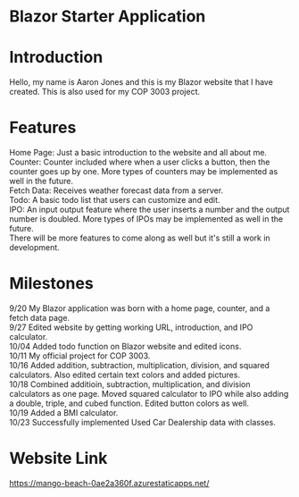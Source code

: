 # Blazor Starter Application

# Introduction

Hello, my name is Aaron Jones and this is my Blazor website that I have created. This is also used for my COP 3003 project.

# Features
Home Page: Just a basic introduction to the website and all about me.
<br />
Counter: Counter included where when a user clicks a button, then the counter goes up by one. More types of counters may be implemented as well in the future.
<br />
Fetch Data: Receives weather forecast data from a server.
<br />
Todo: A basic todo list that users can customize and edit.
<br />
IPO: An input output feature where the user inserts a number and the output number is doubled. More types of IPOs may be implemented as well in the future.
<br />
There will be more features to come along as well but it's still a work in development.

# Milestones

9/20 My Blazor application was born with a home page, counter, and a fetch data page.
<br />
9/27 Edited website by getting working URL, introduction, and IPO calculator.
<br />
10/04 Added todo function on Blazor website and edited icons.
<br />
10/11 My official project for COP 3003.
<br />
10/16 Added addition, subtraction, multiplication, division, and squared calculators. Also edited certain text colors and added pictures.
<br />
10/18 Combined additioin, subtraction, multiplication, and division calculators as one page. Moved squared calculator to IPO while also adding a double, triple, and cubed function. Edited button colors as well.
<br />
10/19 Added a BMI calculator.
<br />
10/23 Successfully implemented Used Car Dealership data with classes.

# Website Link
https://mango-beach-0ae2a360f.azurestaticapps.net/
